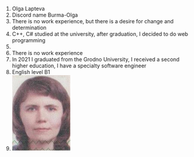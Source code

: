 1. Olga Lapteva
2. Discord name Burma-Olga
3. There is no work experience, but there is a desire for change and determination
4. C++, C# studied at the university, after graduation, I decided to do web programming
5. 
6. There is no work experience
7. In 2021 I graduated from the Grodno University, I received a second higher education, I have a specialty software engineer
8. English level B1
9. ![photo](https://raw.githubusercontent.com/Burma-Olga/rsschool-cv/gh-pages/Photo-Olga.png)
